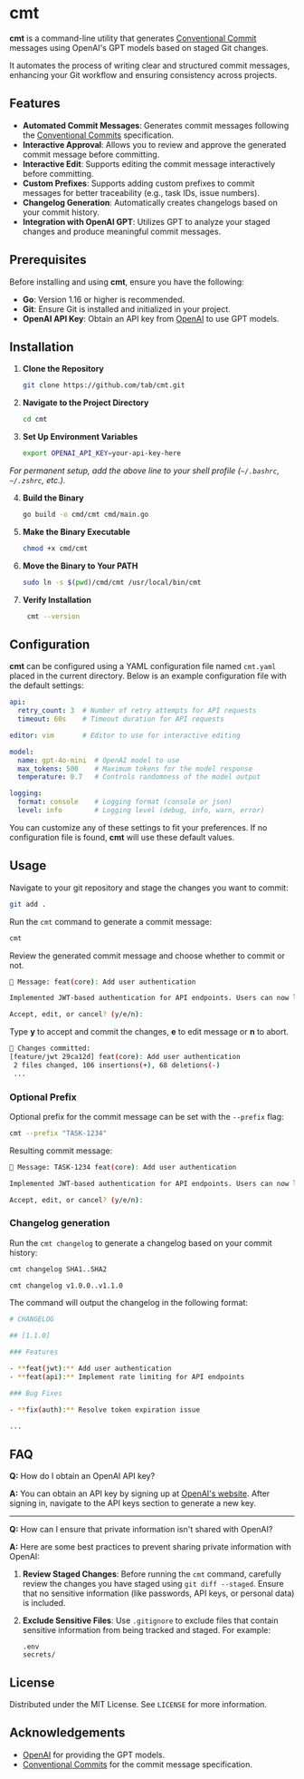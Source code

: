 # cmt

**cmt** is a command-line utility that generates [Conventional Commit](https://www.conventionalcommits.org/) messages using OpenAI's GPT models based on staged Git changes.

It automates the process of writing clear and structured commit messages, enhancing your Git workflow and ensuring consistency across projects.

## Features

- **Automated Commit Messages**: Generates commit messages following the [Conventional Commits](https://www.conventionalcommits.org/) specification.
- **Interactive Approval**: Allows you to review and approve the generated commit message before committing.
- **Interactive Edit**: Supports editing the commit message interactively before committing.
- **Custom Prefixes**: Supports adding custom prefixes to commit messages for better traceability (e.g., task IDs, issue numbers).
- **Changelog Generation**: Automatically creates changelogs based on your commit history.
- **Integration with OpenAI GPT**: Utilizes GPT to analyze your staged changes and produce meaningful commit messages.

## Prerequisites

Before installing and using **cmt**, ensure you have the following:

- **Go**: Version 1.16 or higher is recommended.
- **Git**: Ensure Git is installed and initialized in your project.
- **OpenAI API Key**: Obtain an API key from [OpenAI](https://platform.openai.com/account/api-keys) to use GPT models.

## Installation

1. **Clone the Repository**

   ```sh
   git clone https://github.com/tab/cmt.git
   ```

2. **Navigate to the Project Directory**

   ```sh
   cd cmt
   ```

3. **Set Up Environment Variables**


   ```sh
   export OPENAI_API_KEY=your-api-key-here
   ```

_For permanent setup, add the above line to your shell profile (`~/.bashrc`, `~/.zshrc`, etc.)._

4. **Build the Binary**

   ```sh
   go build -o cmd/cmt cmd/main.go
    ```

5. **Make the Binary Executable**

   ```sh
   chmod +x cmd/cmt
   ```

6. **Move the Binary to Your PATH**

   ```sh
   sudo ln -s $(pwd)/cmd/cmt /usr/local/bin/cmt
   ```

7. **Verify Installation**

   ```sh
    cmt --version
    ```

## Configuration

**cmt** can be configured using a YAML configuration file named `cmt.yaml` placed in the current directory. Below is an example configuration file with the default settings:

```yaml
api:
  retry_count: 3  # Number of retry attempts for API requests
  timeout: 60s    # Timeout duration for API requests

editor: vim       # Editor to use for interactive editing

model:
  name: gpt-4o-mini  # OpenAI model to use
  max_tokens: 500    # Maximum tokens for the model response
  temperature: 0.7   # Controls randomness of the model output

logging:
  format: console    # Logging format (console or json)
  level: info        # Logging level (debug, info, warn, error)
```

You can customize any of these settings to fit your preferences.
If no configuration file is found, **cmt** will use these default values.

## Usage

Navigate to your git repository and stage the changes you want to commit:

```sh
git add .
```

Run the `cmt` command to generate a commit message:

```sh
cmt
```

Review the generated commit message and choose whether to commit or not.

```sh
💬 Message: feat(core): Add user authentication

Implemented JWT-based authentication for API endpoints. Users can now log in and receive a token for subsequent requests.

Accept, edit, or cancel? (y/e/n):
```

Type **y** to accept and commit the changes, **e** to edit message or **n** to abort.

```sh
🚀 Changes committed:
[feature/jwt 29ca12d] feat(core): Add user authentication
 2 files changed, 106 insertions(+), 68 deletions(-)
 ...
```

### Optional Prefix

Optional prefix for the commit message can be set with the `--prefix` flag:

```sh
cmt --prefix "TASK-1234"
```

Resulting commit message:

```sh
💬 Message: TASK-1234 feat(core): Add user authentication

Implemented JWT-based authentication for API endpoints. Users can now log in and receive a token for subsequent requests.

Accept, edit, or cancel? (y/e/n):
```

### Changelog generation

Run the `cmt changelog` to generate a changelog based on your commit history:

```sh
cmt changelog SHA1..SHA2
```

```sh
cmt changelog v1.0.0..v1.1.0
```

The command will output the changelog in the following format:

```sh
# CHANGELOG

## [1.1.0]

### Features

- **feat(jwt):** Add user authentication
- **feat(api):** Implement rate limiting for API endpoints

### Bug Fixes

- **fix(auth):** Resolve token expiration issue

...
```

## FAQ

**Q:** How do I obtain an OpenAI API key?

**A:** You can obtain an API key by signing up at [OpenAI's website](https://platform.openai.com/account/api-keys). After signing in, navigate to the API keys section to generate a new key.

---

**Q:** How can I ensure that private information isn't shared with OpenAI?

**A:** Here are some best practices to prevent sharing private information with OpenAI:

1. **Review Staged Changes**: Before running the `cmt` command, carefully review the changes you have staged using `git diff --staged`. Ensure that no sensitive information (like passwords, API keys, or personal data) is included.
2. **Exclude Sensitive Files**: Use `.gitignore` to exclude files that contain sensitive information from being tracked and staged. For example:

   ```gitignore
   .env
   secrets/
   ```

## License

Distributed under the MIT License. See `LICENSE` for more information.

## Acknowledgements

- [OpenAI](https://openai.com/) for providing the GPT models.
- [Conventional Commits](https://www.conventionalcommits.org/) for the commit message specification.
